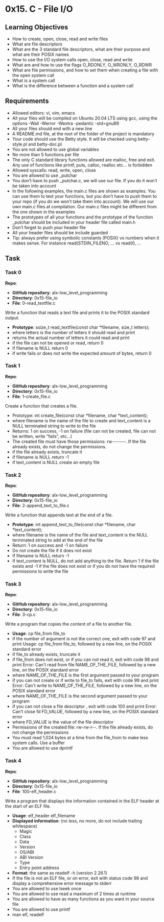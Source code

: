 # 0x15. C - File I/O

## Learning Objectives

- How to create, open, close, read and write files 
- What are file descriptors 
- What are the 3 standard file descriptors, what are their purpose and what are their POSIX names 
- How to use the I/O system calls open, close, read and write 
- What are and how to use the flags O\_RDONLY, O\_WRONLY, O\_RDWR 
- What are file permissions, and how to set them when creating a file with the open system call 
- What is a system call 
- What is the difference between a function and a system call 

## Requirements

- Allowed editors: vi, vim, emacs 
- All your files will be compiled on Ubuntu 20.04 LTS using gcc, using the options -Wall -Werror -Wextra -pedantic -std=gnu89 
- All your files should end with a new line 
- A README.md file, at the root of the folder of the project is mandatory 
- Your code should use the Betty style. It will be checked using betty-style.pl and betty-doc.pl 
- You are not allowed to use global variables 
- No more than 5 functions per file 
- The only C standard library functions allowed are malloc, free and exit. Any use of functions like printf, puts, calloc, realloc etc… is forbidden 
- Allowed syscalls: read, write, open, close 
- You are allowed to use \_putchar 
- You don’t have to push \_putchar.c, we will use our file. If you do it won’t be taken into account 
- In the following examples, the main.c files are shown as examples. You can use them to test your functions, but you don’t have to push them to your repo (if you do we won’t take them into account). We will   use our own main.c files at compilation. Our main.c files might be different from the one shown in the examples 
- The prototypes of all your functions and the prototype of the function \_putchar should be included in your header file called main.h 
- Don’t forget to push your header file 
- All your header files should be include guarded 
- Tip: always prefer using symbolic constants (POSIX) vs numbers when it makes sense. For instance read(STDIN\_FILENO, ... vs read(0, ... 

## Task 

### Task 0

**Repo**:

- **GitHub repository**: alx-low\_level\_programming 
- **Directory**: 0x15-file\_io 
- **File**: 0-read\_textfile.c 

Write a function that reads a text file and prints it to the POSIX standard output.

- **Prototype**: ssize\_t read\_textfile(const char \*filename, size\_t letters); 
- where letters is the number of letters it should read and print 
- returns the actual number of letters it could read and print 
- if the file can not be opened or read, return 0 
- if filename is NULL return 0 
- if write fails or does not write the expected amount of bytes, return 0 

### Task 1

**Repo**:

- **GitHub repository**: alx-low\_level\_programming 
- **Directory**: 0x15-file\_io 
- **File**: 1-create\_file.c 

Create a function that creates a file.

- Prototype: int create\_file(const char \*filename, char \*text\_content); 
- where filename is the name of the file to create and text\_content is a NULL terminated string to write to the file 
- Returns: 1 on success, -1 on failure (file can not be created, file can not be written, write “fails”, etc…) 
- The created file must have those permissions: rw-------. If the file already exists, do not change the permissions. 
- if the file already exists, truncate it 
- if filename is NULL return -1 
- if text\_content is NULL create an empty file 

### Task 2

**Repo**:

- **GitHub repository**: alx-low\_level\_programming 
- **Directory**: 0x15-file\_io 
- **File**: 2-append\_text\_to\_file.c 

Write a function that appends text at the end of a file.

- **Prototype**: int append\_text\_to\_file(const char \*filename, char \*text\_content); 
- where filename is the name of the file and text\_content is the NULL terminated string to add at the end of the file 
- Return: 1 on success and -1 on failure 
- Do not create the file if it does not exist 
- If filename is NULL return -1 
- If text\_content is NULL, do not add anything to the file. Return 1 if the file exists and -1 if the file does not exist or if you do not have the required permissions to write the file 

### Task 3

**Repo**:

- **GitHub repository**: alx-low\_level\_programming 
- **Directory**: 0x15-file\_io 
- **File**: 3-cp.c 

Write a program that copies the content of a file to another file.

- **Usage**: cp file\_from file\_to 
- if the number of argument is not the correct one, exit with code 97 and print Usage: cp file\_from file\_to, followed by a new line, on the POSIX standard error 
- if file\_to already exists, truncate it 
- if file\_from does not exist, or if you can not read it, exit with code 98 and print Error: Can't read from file NAME\_OF\_THE\_FILE, followed by a new line, on the POSIX standard error 
- where NAME\_OF\_THE\_FILE is the first argument passed to your program 
- if you can not create or if write to file\_to fails, exit with code 99 and print Error: Can't write to NAME\_OF\_THE\_FILE, followed by a new line, on the POSIX standard error 
- where NAME\_OF\_THE\_FILE is the second argument passed to your program 
- if you can not close a file descriptor , exit with code 100 and print Error: Can't close fd FD\_VALUE, followed by a new line, on the POSIX standard error 
- where FD\_VALUE is the value of the file descriptor 
- Permissions of the created file: rw-rw-r--. If the file already exists, do not change the permissions 
- You must read 1,024 bytes at a time from the file\_from to make less system calls. Use a buffer 
- You are allowed to use dprintf 

### Task 4

**Repo**:

- **GitHub repository**: alx-low\_level\_programming 
- **Directory**: 0x15-file\_io 
- **File**: 100-elf\_header.c 

Write a program that displays the information contained in the ELF header at the start of an ELF file.

- **Usage**: elf\_header elf\_filename 
- **Displayed information**: (no less, no more, do not include trailing whitespace) 
  - Magic 
  - Class 
  - Data 
  - Version 
  - OS/ABI 
  - ABI Version 
  - Type 
  - Entry point address 
- **Format**: the same as readelf -h (version 2.26.1) 
- If the file is not an ELF file, or on error, exit with status code 98 and display a comprehensive error message to stderr 
- You are allowed to use lseek once 
- You are allowed to use read a maximum of 2 times at runtime 
- You are allowed to have as many functions as you want in your source file 
- You are allowed to use printf 
- man elf, readelf 











































